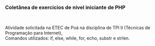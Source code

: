 <h3>Coletânea de exercicios de nivel iniciante de PHP</font></h3>
</br>

Atividade solicitada na ETEC de Poá na disciplina de TPI II (Técnicas de Programação para Internet),</br>
Comandos utilizados: if, else, while, for, echo, substr e strlen.
